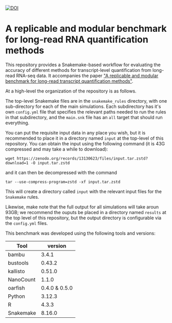 [![DOI](https://zenodo.org/badge/DOI/10.5281/zenodo.13130623.svg)](https://doi.org/10.5281/zenodo.13130623)

# A replicable and modular benchmark for long-read RNA quantification methods

This repository provides a Snakemake-based workflow for evaluating the accuracy
of different methods for transcript-level quantification from long-read RNA-seq
data. It accompanies the paper ["A replicable and modular benchmark for long-read transcript quantification methods"](https://www.biorxiv.org/content/10.1101/2024.07.30.605821v1).

At a high-level the organization of the repository is as follows.

The top-level Snakemake files are in the `snakemake_rules` directory, with one sub-directory 
for each of the main simulations.  Each subdirectory has it's own `config.yml` file that specifies
the relevant paths needed to run the rules in that subdirectory, and the `main.snk` file has an 
`all` target that should run everything.

You can put the requisite input data in any place you wish, but it is recommended to place it in 
a directory named `input` at the top-level of this repository.  You can obtain the input using 
the following command (it is 43G compressed and may take a while to download):

```{sh}
wget https://zenodo.org/records/13130623/files/input.tar.zstd?download=1 -O input.tar.zstd
```

and it can then be decompressed with the command

```{sh}
tar --use-compress-program=zstd -xf input.tar.zstd
```

This will create a directory called `input` with the relevant input files for the `Snakemake` rules.

Likewise, make note that the full output for all simulations will take aroun 93GB; we recommend the ouputs
be placed in a directory named `results` at the top level of this repository, but the output directory 
is configurable via the `config.yml` files.

This benchmark was developed using the following tools and versions:

| Tool | version |
| -------- | ------- |
| bambu     | 3.4.1  |
| bustools  | 0.43.2 |
| kallisto  | 0.51.0 |
| NanoCount | 1.1.0  |
| oarfish   | 0.4.0 & 0.5.0 |
| Python    | 3.12.3 |
| R         | 4.3.3  |
| Snakemake | 8.16.0 |
